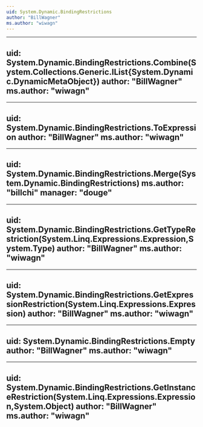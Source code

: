 ```yaml
---
uid: System.Dynamic.BindingRestrictions
author: "BillWagner"
ms.author: "wiwagn"
---
```


---
uid: System.Dynamic.BindingRestrictions.Combine(System.Collections.Generic.IList{System.Dynamic.DynamicMetaObject})
author: "BillWagner"
ms.author: "wiwagn"
---

---
uid: System.Dynamic.BindingRestrictions.ToExpression
author: "BillWagner"
ms.author: "wiwagn"
---

---
uid: System.Dynamic.BindingRestrictions.Merge(System.Dynamic.BindingRestrictions)
ms.author: "billchi"
manager: "douge"
---

---
uid: System.Dynamic.BindingRestrictions.GetTypeRestriction(System.Linq.Expressions.Expression,System.Type)
author: "BillWagner"
ms.author: "wiwagn"
---

---
uid: System.Dynamic.BindingRestrictions.GetExpressionRestriction(System.Linq.Expressions.Expression)
author: "BillWagner"
ms.author: "wiwagn"
---

---
uid: System.Dynamic.BindingRestrictions.Empty
author: "BillWagner"
ms.author: "wiwagn"
---

---
uid: System.Dynamic.BindingRestrictions.GetInstanceRestriction(System.Linq.Expressions.Expression,System.Object)
author: "BillWagner"
ms.author: "wiwagn"
---
